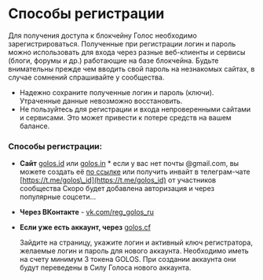 # Способы регистрации

Для получения доступа к блокчейну Голос необходимо зарегистрироваться. Полученные при регистрации логин и пароль можно использовать для входа через разные веб-клиенты и сервисы \(блоги, форумы и др.\) работающие на базе блокчейна. Будьте внимательны прежде чем вводить свой пароль на незнакомых сайтах, в случае сомнений спрашивайте у сообщества.

* Надежно сохраните полученные логин и пароль \(ключи\). Утраченные данные невозможно восстановить.
* Не пользуйтесь для регистрации и входа непроверенными сайтами и сервисами. Это может привести к потере средств на вашем балансе.

### Способы регистрации:

* **Сайт** [golos.id](https://golos.id) или [golos.in](https://golos.in) \* если у вас нет почты @gmail.com, вы можете создать её [по ссылке](https://accounts.google.com/signup/v2/webcreateaccount?hl=ru&flowName=GlifWebSignIn&flowEntry=SignUp)  или получить инвайт в телеграм-чате [https://t.me/golos\_id](https://t.me/golos_id) от участников сообщества  Скоро будет добавлена авторизация и через популярные соцсети...  
* **Через ВКонтакте** - [vk.com/reg\_golos\_ru](https://vk.com/reg_golos_ru)  
* **Если уже есть аккаунт, через** [golos.cf](https://golos.cf/reg/)

  Зайдите на страницу, укажите логин и активный ключ регистратора, желаемые логин и пароль для нового аккаунта. Необходимо иметь на счету минимум 3 токена GOLOS. При создании аккаунта они будут переведены в Силу Голоса нового аккаунта.

